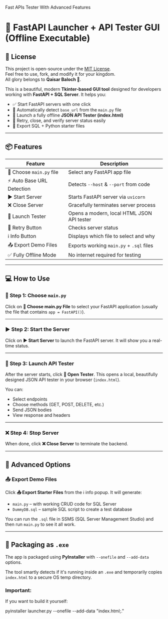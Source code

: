 Fast APIs Tester With Advanced Features

# 🚀 FastAPI Launcher + API Tester GUI (Offline Executable)

## 📜 License

This project is open-source under the [MIT License](LICENSE).  
Feel free to use, fork, and modify it for your kingdom.  
All glory belongs to **Qaisar Baloch 👑**.


This is a beautiful, modern **Tkinter-based GUI tool** designed for developers working with **FastAPI + SQL Server**. It helps you:

- ✅ Start FastAPI servers with one click
- 🧠 Automatically detect `base_url` from the `main.py` file
- 🧪 Launch a fully offline **JSON API Tester (index.html)**
- 🔁 Retry, close, and verify server status easily
- 📄 Export SQL + Python starter files
---

## 📦 Features

| Feature                        | Description |
|-------------------------------|-------------|
| 🎯 Choose `main.py` file       | Select any FastAPI app file |
| ⚡ Auto Base URL Detection      | Detects `--host` & `--port` from code |
| ▶ Start Server                | Starts FastAPI server via `uvicorn` |
| ❌ Close Server               | Gracefully terminates server process |
| 🧪 Launch Tester              | Opens a modern, local HTML JSON API tester |
| 🔁 Retry Button               | Checks server status |
| ℹ️ Info Button                | Displays which file to select and why |
| 📤 Export Demo Files          | Exports working `main.py` + `.sql` files |
| ✅ Fully Offline Mode         | No internet required for testing |

---

## 💻 How to Use

### 📁 Step 1: Choose `main.py`

Click on **📁 Choose main.py File** to select your FastAPI application (usually the file that contains `app = FastAPI()`).

---

### ▶ Step 2: Start the Server

Click on **▶ Start Server** to launch the FastAPI server. It will show you a real-time status.

---

### 🧪 Step 3: Launch API Tester

After the server starts, click **🧪 Open Tester**. This opens a local, beautifully designed JSON API tester in your browser (`index.html`).

You can:

- Select endpoints
- Choose methods (GET, POST, DELETE, etc.)
- Send JSON bodies
- View response and headers

---

### ❌ Step 4: Stop Server

When done, click **❌ Close Server** to terminate the backend.

---

## 🔧 Advanced Options

### 📤 Export Demo Files

Click **📤 Export Starter Files** from the ℹ️ info popup. It will generate:

- `main.py` – with working CRUD code for SQL Server
- `DummyDB.sql` – sample SQL script to create a test database

You can run the `.sql` file in SSMS (SQL Server Management Studio) and then run `main.py` to see it all work.

---

## 🧱 Packaging as `.exe`

The app is packaged using **PyInstaller** with `--onefile` and `--add-data` options.

The tool smartly detects if it's running inside an `.exe` and temporarily copies `index.html` to a secure OS temp directory.

### Important:

If you want to build it yourself:

pyinstaller launcher.py --onefile --add-data "index.html;."
